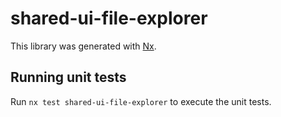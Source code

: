 # shared-ui-file-explorer

This library was generated with [Nx](https://nx.dev).

## Running unit tests

Run `nx test shared-ui-file-explorer` to execute the unit tests.
